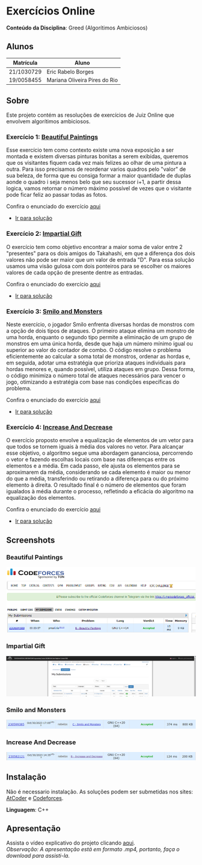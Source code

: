 # Exercícios Online

**Conteúdo da Disciplina**: Greed (Algorítimos Ambiciosos)<br>

## Alunos
|Matrícula | Aluno |
| -- | -- |
| 21/1030729  |  Eric Rabelo Borges |
| 19/0058455  |  Mariana Oliveira Pires do Rio |

## Sobre 
Este projeto contém as resoluções de exercícios de Juiz Online que envolvem algorítimos ambiciosos. 

### Exercício 1:  [Beautiful Paintings](https://codeforces.com/contest/651/problem/B)

Esse exercício tem como contexto existe uma nova exposição a ser montada e existem diversas pinturas bonitas a serem exibidas, queremos que os visitantes fiquem cada vez mais felizes ao olhar de uma pintura a outra. Para isso precisamos de reordenar varios quadros pelo "valor" de sua beleza, de forma que eu consiga formar a maior quantidade de duplas aonde o quadro i seja menos belo que seu sucessor i+1, a partir dessa logica, vamos retornar o número máximo possível de vezes que o visitante pode ficar feliz ao passar todas as fotos.

Confira o enunciado do exercício [aqui](https://codeforces.com/contest/651/problem/B)

- [Ir para solução](Soluções/BeautifulPaintings.cpp)

### Exercício 2: [Impartial Gift](https://atcoder.jp/contests/abc302/tasks/abc302_d)

O exercício tem como objetivo encontrar a maior soma de valor entre 2 "presentes" para os dois amigos do Takahashi, em que a diferença dos dois valores não pode ser maior que um valor de entrada "D". Para essa solução usamos uma visão gulosa com dois ponteiros para se escolher os maiores valores de cada opção de presente dentre as entradas.

Confira o enunciado do exercício [aqui](https://atcoder.jp/contests/abc302/tasks/abc302_d)

- [Ir para solução](Soluções/ImpartialGift.cpp)

### Exercício 3:  [Smilo and Monsters](https://codeforces.com/problemset/problem/1891/C)

Neste exercício, o jogador Smilo enfrenta diversas hordas de monstros com a opção de dois tipos de ataques. O primeiro ataque elimina um monstro de uma horda, enquanto o segundo tipo permite a eliminação de um grupo de monstros em uma única horda, desde que haja um número mínimo igual ou superior ao valor do contador de combo. O código resolve o problema eficientemente ao calcular a soma total de monstros, ordenar as hordas e, em seguida, adotar uma estratégia que prioriza ataques individuais para hordas menores e, quando possível, utiliza ataques em grupo. Dessa forma, o código minimiza o número total de ataques necessários para vencer o jogo, otimizando a estratégia com base nas condições específicas do problema.

Confira o enunciado do exercício [aqui](https://codeforces.com/problemset/problem/1891/C)

- [Ir para solução](Soluções/SmiloAndMonsters.cpp)

### Exercício 4:  [Increase And Decrease](https://codeforces.com/problemset/problem/246/B)

O exercício proposto envolve a equalização de elementos de um vetor para que todos se tornem iguais à média dos valores no vetor. Para alcançar esse objetivo, o algoritmo segue uma abordagem gananciosa, percorrendo o vetor e fazendo escolhas locais com base nas diferenças entre os elementos e a média. Em cada passo, ele ajusta os elementos para se aproximarem da média, considerando se cada elemento é maior ou menor do que a média, transferindo ou retirando a diferença para ou do próximo elemento à direita. O resultado final é o número de elementos que foram igualados à média durante o processo, refletindo a eficácia do algoritmo na equalização dos elementos.

Confira o enunciado do exercício [aqui](https://codeforces.com/problemset/problem/246/B)

- [Ir para solução](Soluções/IncreaseAndDecrease.cpp)

## Screenshots

### Beautiful Paintings
![](Assets/BeautifulPaintings.png)

### Impartial Gift
![](Assets/ImpartialGift.png)

### Smilo and Monsters
![](Assets/SmiloAndMonsters.png)

### Increase And Decrease
![](Assets/IncreaseAndDecrease.png)

## Instalação 
Não é necessario instalação. As soluções podem ser submetidas nos sites: [AtCoder](https://atcoder.jp/) e [Codeforces](https://codeforces.com/).

**Linguagem**: C++<br>

## Apresentação
Assista o vídeo explicativo do projeto clicando [aqui](/Greed_Video.mp4). <br>
*Observação: A apresentação está em formato .mp4, portanto, faça o download para assisti-la.*



